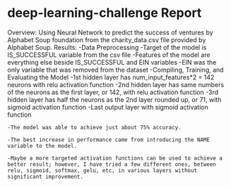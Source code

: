 # deep-learning-challenge  Report
Overview:
Using Neural Network to predict the success of ventures by Alphabet Soup foundation from the charity_data.csv file provided by Alphabet Soup.
Results:
-Data Preprocessing
    -Target of the model is IS_SUCCESSFUL variable from the csv file
    -Features of the model are everything else beside IS_SUCCESSFUL and EIN variables
    -EIN was the only variable that was removed from the dataset
-Compiling, Training, and Evaluating the Model
    -1st hidden layer has num_input_features*2 = 142 neurons with relu activation function
    -2nd hidden layer has same numbers of the neurons as the first layer, or 142, with relu activation function 
    -3rd hidden layer has half the neurons as the 2nd layer rounded up, or 71, with sigmoid activation function
    -Last output layer with sigmoid activation function 

    -The model was able to achieve just about 75% accuracy. 

    -The best increase in performance came from introducing the NAME variable to the model. 

    -Maybe a more targeted activation functions can be used to achieve a better result; however, I have tried a few different ones, between relu, sigmoid, softmax, gelu, etc, in various layers without significant improvement.  